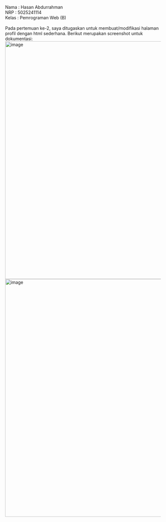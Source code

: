 Nama  : Hasan Abdurrahman\
NRP   : 5025241114\
Kelas : Pemrograman Web (B)\
\
Pada pertemuan ke-2, saya ditugaskan untuk membuat/modifikasi halaman profil dengan html sederhana. Berikut merupakan screenshot untuk dokumentasi:\
<img width="1366" height="768" alt="image" src="https://github.com/user-attachments/assets/c89cd000-a8b0-4c59-8a96-0ef2339d3723" />
<img width="1366" height="768" alt="image" src="https://github.com/user-attachments/assets/70536e00-01ae-40fb-a171-76a64a4c404e" />
